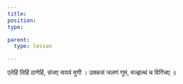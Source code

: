 ```yaml
---
title:
position:
type:

parent:
  type: lesson

---
```


एतेहिं तिहिं ठाणेहिं, संजए सययं मुणी ।
उक्कसं जलणं णूमं, मज्झत्थं च विगिंचए ॥
